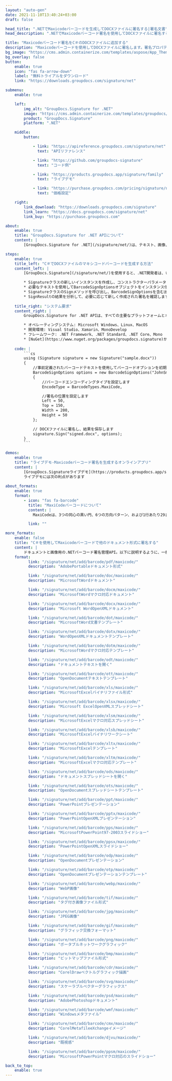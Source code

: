 ```yaml
---
layout: "auto-gen"
date: 2021-11-10T13:40:24+03:00
draft: false

head_title: ".NETでMaxicodeバーコードを生成してDOCXファイルに署名する|署名文書"
head_description: ".NETでMaxicodeバーコード署名を使用してDOCXファイルに署名する-人気のあるビジネスドキュメントや画像ファイル形式にバーコードを追加する."

title: "Maxicodeバーコード署名をC＃のDOCXファイルに追加する"
description: "Maxicodeバーコードを使用してDOCXファイルに署名します。署名プロパティを操作し、ニーズに合ったドキュメント内で高度な署名オプションを設定します."
bg_image: "https://cms.admin.containerize.com/templates/aspose/App_Themes/V3/images/bg/header1.png"
bg_overlay: false
button:
    enable: true
    icon: "fas fa-arrow-down"
    label: "無料トライアルをダウンロード"
    link: "https://downloads.groupdocs.com/signature/net"

submenu:
    enable: true

    left:
        img_alt: "GroupDocs.Signature for .NET"
        image: "https://cms.admin.containerize.com/templates/groupdocs/images/product-logos/90x90-noborder/groupdocs-signature-net.png"
        product: "GroupDocs.Signature"
        platform: ".NET"

    middle:
        button:

            - link: "https://apireference.groupdocs.com/signature/net"
              text: "APIリファレンス"

            - link: "https://github.com/groupdocs-signature"
              text: "コード例"

            - link: "https://products.groupdocs.app/signature/family"
              text: "ライブデモ"

            - link: "https://purchase.groupdocs.com/pricing/signature/net"
              text: "価格設定"

    right:
        link_download: "https://downloads.groupdocs.com/signature"
        link_learn: "https://docs.groupdocs.com/signature/net"
        link_buy: "https://purchase.groupdocs.com"

about:
    enable: true
    title: "GroupDocs.Signature for .NET APIについて"
    content: |
        [GroupDocs.Signature for .NET](/signature/net/)は、テキスト、画像、バーコード、スタンプ、フォームフィールド、QRコード、メタデータなどのさまざまな署名タイプを使用してデジタルドキュメントに電子署名するネイティブ.NETAPIです。ユーザーは、PDF、Microsoft Word、Excelワークシート、PowerPointプレゼンテーション、Adobe Photoshop、メタファイル、および画像ファイル形式内のデジタル署名を追加、編集、検証、削除、および検索でき、必要に応じて署名プロパティをカスタマイズするための追加サポートがあります。

steps:
    enable: true
    title_left: "C＃でDOCXファイルのマキシコードバーコードを生成する方法"
    content_left: |
        [GroupDocs.Signature](/signature/net/)を使用すると、.NET開発者は、いくつかの簡単な手順を実行することで、アプリケーション内のDOCXファイルにMaxicodeバーコードを簡単に追加できます。

        * Signatureクラスの新しいインスタンスを作成し、コンストラクターパラメーターとしてソースDOCXドキュメントパスを渡します。
        * 必要なテキストを使用してBarcodeSignOptionsオブジェクトをインスタンス化し、EncodeTypeプロパティをMaxiCodeに設定します。
        * SignatureクラスのSignメソッドを呼び出し、BarcodeSignOptionsを含む出力DOCXファイル名を渡します。
        * SignResultの結果を分析して、必要に応じて新しく作成された署名を確認します。
        
    title_right: "システム要求"
    content_right: |
        GroupDocs.Signature for .NET APIは、すべての主要なプラットフォームとオペレーティングシステムでサポートされています。以下のコードを実行する前に、システムに次の前提条件がインストールされていることを確認してください。

        * オペレーティングシステム: Microsoft Windows、Linux、MacOS
        * 開発環境: Visual Studio、Xamarin、MonoDevelop
        * フレームワーク: .NET Framework、.NET Standard、.NET Core、Mono
        * [NuGet](https://www.nuget.org/packages/groupdocs.signature)からGroupDocs.Signaturefor.NETの最新バージョンをダウンロードします
        
    code: |
        ```cs
        using (Signature signature = new Signature("sample.docx"))
        {
            //事前定義されたバーコードテキストを使用してバーコードオプションを初期化します
            BarcodeSignOptions options = new BarcodeSignOptions("JohnSmith")
            {
                //バーコードエンコーディングタイプを設定します
                EncodeType = BarcodeTypes.MaxiCode,

                //署名の位置を設定します
                Left = 50,
                Top = 150,
                Width = 200,
                Height = 50
            };

            // DOCXファイルに署名し、結果を保存します 
            signature.Sign("signed.docx", options);
        }
        ```
        
demos:
    enable: true
    title: "ライブデモ-Maxicodeバーコード署名を生成するオンラインアプリ"
    content: |
        [GroupDocs.Signatureライブデモ](https://products.groupdocs.app/signature/family)サイトにアクセスして、今すぐDocXファイルにMaxicodeバーコードを追加してください。  
        ライブデモには次の利点があります
        
about_formats:
    enable: true
    format:
        - icon: "fas fa-barcode"
          title: "MaxiCodeバーコードについて"
          content: |
            MaxiCodeは、3つの同心の黒い円、6つの方向パターン、および1行あたり29または30の六角形モジュールの33の交互の行のブルズアイタイプのファインダーパターンで構成されています。通常はプライマリメッセージとセカンダリメッセージで構成される最大93文字のデータをエンコードできます。

          link: ""

more_formats:
    enable: false
    title: "C＃を使用してMaxicodeバーコードで他のドキュメント形式に署名する"
    content: |
        ドキュメントと画像用の.NETバーコード署名管理API。以下に説明するように、一般的なファイル形式のいくつかにバーコード署名を追加します。
    format: 
          link: "/signature/net/add/barcode/pdf/maxicode/"
          description: "AdobePortableドキュメント形式"

          link: "/signature/net/add/barcode/doc/maxicode/"
          description: "MicrosoftWordドキュメント"

          link: "/signature/net/add/barcode/docm/maxicode/"
          description: "MicrosoftWordマクロ対応ドキュメント"

          link: "/signature/net/add/barcode/docx/maxicode/"
          description: "Microsoft WordOpenXMLドキュメント"

          link: "/signature/net/add/barcode/dot/maxicode/"
          description: "MicrosoftWord文書テンプレート"

          link: "/signature/net/add/barcode/dotx/maxicode/"
          description: "WordOpenXMLドキュメントテンプレート"

          link: "/signature/net/add/barcode/dotm/maxicode/"
          description: "MicrosoftWordマクロ対応テンプレート"       

          link: "/signature/net/add/barcode/odt/maxicode/"
          description: "ドキュメントテキストを開く"

          link: "/signature/net/add/barcode/ott/maxicode/"
          description: "OpenDocumentテキストテンプレート"

          link: "/signature/net/add/barcode/xls/maxicode/"
          description: "MicrosoftExcelバイナリファイル形式"

          link: "/signature/net/add/barcode/xlsx/maxicode/"
          description: "Microsoft ExcelOpenXMLスプレッドシート"

          link: "/signature/net/add/barcode/xlsm/maxicode/"
          description: "MicrosoftExcelマクロ対応スプレッドシート"

          link: "/signature/net/add/barcode/xlsb/maxicode/"
          description: "MicrosoftExcelバイナリワークシート"

          link: "/signature/net/add/barcode/xltx/maxicode/"
          description: "MicrosoftExcelテンプレート"

          link: "/signature/net/add/barcode/xltm/maxicode/"
          description: "MicrosoftExcelマクロ対応テンプレート"

          link: "/signature/net/add/barcode/ods/maxicode/"
          description: "ドキュメントスプレッドシートを開く"

          link: "/signature/net/add/barcode/ots/maxicode/"
          description: "OpenDocumentスプレッドシートテンプレート"

          link: "/signature/net/add/barcode/ppt/maxicode/"
          description: "PowerPointプレゼンテーション"

          link: "/signature/net/add/barcode/pptx/maxicode/"
          description: "PowerPointOpenXMLプレゼンテーション"

          link: "/signature/net/add/barcode/pps/maxicode/"
          description: "MicrosoftPowerPoint97-2003スライドショー"

          link: "/signature/net/add/barcode/ppsx/maxicode/"
          description: "PowerPointOpenXMLスライドショー"                              

          link: "/signature/net/add/barcode/odp/maxicode/"
          description: "OpenDocumentプレゼンテーション"

          link: "/signature/net/add/barcode/otp/maxicode/"
          description: "OpenDocumentプレゼンテーションテンプレート"

          link: "/signature/net/add/barcode/webp/maxicode/"
          description: "WebP画像"

          link: "/signature/net/add/barcode/tif/maxicode/"
          description: "タグ付き画像ファイル形式"

          link: "/signature/net/add/barcode/jpg/maxicode/"
          description: "JPEG画像"

          link: "/signature/net/add/barcode/gif/maxicode/"
          description: "グラフィック交換フォーマット"

          link: "/signature/net/add/barcode/png/maxicode/"
          description: "ポータブルネットワークグラフィック"

          link: "/signature/net/add/barcode/bmp/maxicode/"
          description: "ビットマップファイル形式"

          link: "/signature/net/add/barcode/cdr/maxicode/"
          description: "CorelDrawベクトルグラフィック描画"

          link: "/signature/net/add/barcode/svg/maxicode/"
          description: "スケーラブルベクターグラフィックス"

          link: "/signature/net/add/barcode/psd/maxicode/"
          description: "AdobePhotoshopドキュメント"

          link: "/signature/net/add/barcode/wmf/maxicode/"
          description: "Windowsメタファイル"        

          link: "/signature/net/add/barcode/cmx/maxicode/"
          description: "CorelMetafileeXchangeイメージ"

          link: "/signature/net/add/barcode/djvu/maxicode/"
          description: "既視感"

          link: "/signature/net/add/barcode/ppsm/maxicode/"
          description: "MicrosoftPowerPointマクロ対応のスライドショー"

back_to_top:
    enable: true
---
```


